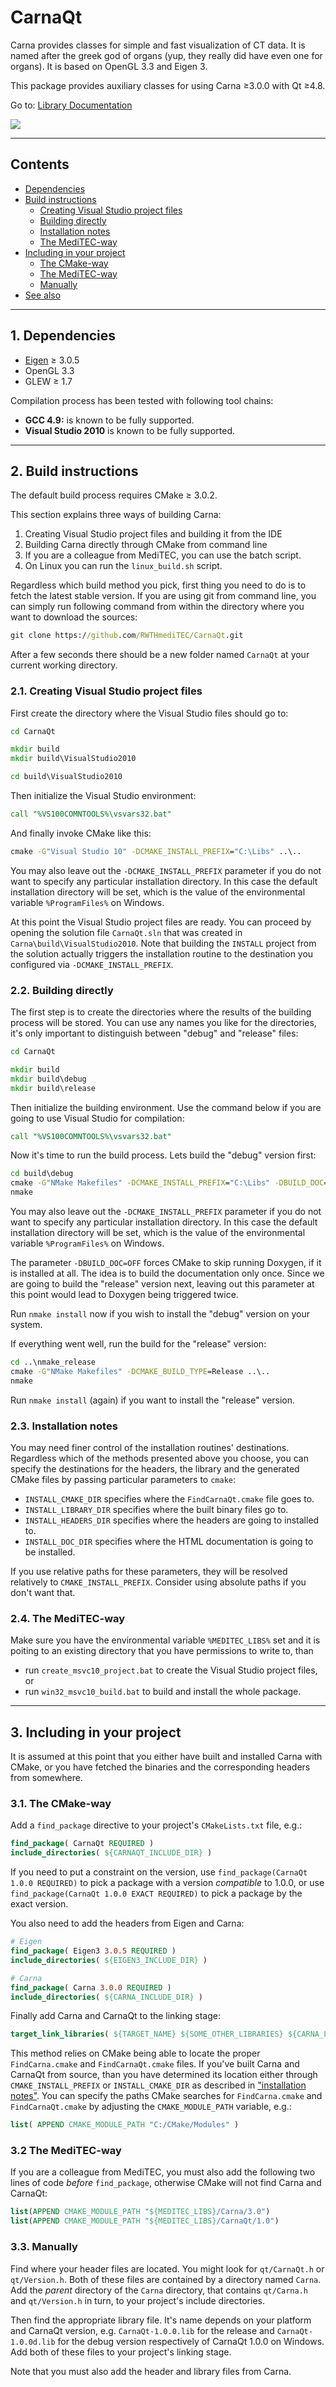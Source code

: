 CarnaQt
========

Carna provides classes for simple and fast visualization of CT data.
It is named after the greek god of organs (yup, they really did have even one for organs).
It is based on OpenGL 3.3 and Eigen 3.

This package provides auxiliary classes for using Carna ≥3.0.0 with Qt ≥4.8.

Go to: [Library Documentation](https://rwthmeditec.github.io/CarnaQt/)

<img src="https://rwthmeditec.github.io/Carna/MPR.png">

---
## Contents

* [Dependencies](#1-dependencies)
* [Build instructions](#2-build-instructions)
	* [Creating Visual Studio project files](#21-creating-visual-studio-project-files)
	* [Building directly](#22-building-directly)
	* [Installation notes](#23-installation-notes)
	* [The MediTEC-way](#24-the-meditec-way)
* [Including in your project](#3-including-in-your-project)
	* [The CMake-way](#31-the-cmake-way)
	* [The MediTEC-way](#32-the-meditec-way)
	* [Manually](#33-manually)
* [See also](#4-see-also)
 
---
## 1. Dependencies

* [Eigen](http://eigen.tuxfamily.org/) ≥ 3.0.5
* OpenGL 3.3
* GLEW ≥ 1.7

Compilation process has been tested with following tool chains:

* **GCC 4.9:** is known to be fully supported.
* **Visual Studio 2010** is known to be fully supported.

---
## 2. Build instructions

The default build process requires CMake ≥ 3.0.2.

This section explains three ways of building Carna:

1. Creating Visual Studio project files and building it from the IDE
2. Building Carna directly through CMake from command line
3. If you are a colleague from MediTEC, you can use the batch script.
4. On Linux you can run the `linux_build.sh` script.

Regardless which build method you pick,
first thing you need to do is to fetch the latest stable version.
If you are using git from command line,
you can simply run following command
from within the directory where you want to download the sources:

```bat
git clone https://github.com/RWTHmediTEC/CarnaQt.git
```
    
After a few seconds there should be a new folder named `CarnaQt`
at your current working directory.

### 2.1. Creating Visual Studio project files

First create the directory where the Visual Studio files should go to:

```bat
cd CarnaQt

mkdir build
mkdir build\VisualStudio2010

cd build\VisualStudio2010
```
    
Then initialize the Visual Studio environment:

```bat
call "%VS100COMNTOOLS%\vsvars32.bat"
```
    
And finally invoke CMake like this:

```bat
cmake -G"Visual Studio 10" -DCMAKE_INSTALL_PREFIX="C:\Libs" ..\..
```
    
You may also leave out the `-DCMAKE_INSTALL_PREFIX` parameter
if you do not want to specify any particular installation directory.
In this case the default installation directory will be set,
which is the value of the environmental variable `%ProgramFiles%` on Windows.

At this point the Visual Studio project files are ready.
You can proceed by opening the solution file `CarnaQt.sln`
that was created in `Carna\build\VisualStudio2010`.
Note that building the `INSTALL` project from the solution
actually triggers the installation routine
to the destination you configured via `-DCMAKE_INSTALL_PREFIX`.

### 2.2. Building directly

The first step is to create the directories
where the results of the building process will be stored.
You can use any names you like for the directories,
it's only important to distinguish between "debug" and "release" files:

```bat
cd CarnaQt

mkdir build
mkdir build\debug
mkdir build\release
```

Then initialize the building environment.
Use the command below if you are going to use Visual Studio for compilation:

```bat
call "%VS100COMNTOOLS%\vsvars32.bat"
```
    
Now it's time to run the build process.
Lets build the "debug" version first:

```bat
cd build\debug
cmake -G"NMake Makefiles" -DCMAKE_INSTALL_PREFIX="C:\Libs" -DBUILD_DOC=OFF ..\..
nmake
```
    
You may also leave out the `-DCMAKE_INSTALL_PREFIX` parameter
if you do not want to specify any particular installation directory.
In this case the default installation directory will be set,
which is the value of the environmental variable `%ProgramFiles%` on Windows.

The parameter `-DBUILD_DOC=OFF` forces CMake to skip running Doxygen, if it is installed at all. The idea is to build the documentation only once. Since we are going to build the "release" version next, leaving out this parameter at this point would lead to Doxygen being triggered twice.

Run `nmake install` now if you wish to install the "debug" version on your system.

If everything went well,
run the build for the "release" version:

```bat
cd ..\nmake_release
cmake -G"NMake Makefiles" -DCMAKE_BUILD_TYPE=Release ..\..
nmake
```

Run `nmake install` (again) if you want to install the "release" version.

### 2.3. Installation notes

You may need finer control of the installation routines' destinations.
Regardless which of the methods presented above you choose,
you can specify the destinations for the
headers, the library and the generated CMake files
by passing particular parameters to `cmake`:

* `INSTALL_CMAKE_DIR` specifies where the `FindCarnaQt.cmake` file goes to.
* `INSTALL_LIBRARY_DIR` specifies where the built binary files go to.
* `INSTALL_HEADERS_DIR` specifies where the headers are going to installed to.
* `INSTALL_DOC_DIR` specifies where the HTML documentation is going to be installed.

If you use relative paths for these parameters,
they will be resolved relatively to `CMAKE_INSTALL_PREFIX`.
Consider using absolute paths if you don't want that.

### 2.4. The MediTEC-way

Make sure you have the environmental variable `%MEDITEC_LIBS%` set
and it is poiting to an existing directory that you have permissions to write to,
than

* run `create_msvc10_project.bat` to create the Visual Studio project files, or
* run `win32_msvc10_build.bat` to build and install the whole package.

---
## 3. Including in your project

It is assumed at this point that you either have built and installed Carna with CMake,
or you have fetched the binaries and the corresponding headers from somewhere.

### 3.1. The CMake-way

Add a `find_package` directive to your project's `CMakeLists.txt` file, e.g.:

```CMake
find_package( CarnaQt REQUIRED )
include_directories( ${CARNAQT_INCLUDE_DIR} )
```

If you need to put a constraint on the version, use `find_package(CarnaQt 1.0.0 REQUIRED)`
to pick a package with a version *compatible* to 1.0.0,
or use `find_package(CarnaQt 1.0.0 EXACT REQUIRED)` to pick a package by the exact version.

You also need to add the headers from Eigen and Carna:

```CMake
# Eigen
find_package( Eigen3 3.0.5 REQUIRED )
include_directories( ${EIGEN3_INCLUDE_DIR} )

# Carna
find_package( Carna 3.0.0 REQUIRED )
include_directories( ${CARNA_INCLUDE_DIR} )
```

Finally add Carna and CarnaQt to the linking stage:

```CMake
target_link_libraries( ${TARGET_NAME} ${SOME_OTHER_LIBRARIES} ${CARNA_LIBRARIES} ${CARNAQT_LIBRARIES} )
```

This method relies on CMake being able to locate the proper `FindCarna.cmake` and `FindCarnaQt.cmake` files.
If you've built Carna and CarnaQt from source,
than you have determined its location either through `CMAKE_INSTALL_PREFIX`
or `INSTALL_CMAKE_DIR` as described in ["installation notes"](#23-installation-notes).
You can specify the paths CMake searches for `FindCarna.cmake` and `FindCarnaQt.cmake` by adjusting the
`CMAKE_MODULE_PATH` variable, e.g.:

```CMake
list( APPEND CMAKE_MODULE_PATH "C:/CMake/Modules" )
```

### 3.2 The MediTEC-way

If you are a colleague from MediTEC, you must also add the following two lines of code
*before* `find_package`, otherwise CMake will not find Carna and CarnaQt:

```CMake
list(APPEND CMAKE_MODULE_PATH "${MEDITEC_LIBS}/Carna/3.0")
list(APPEND CMAKE_MODULE_PATH "${MEDITEC_LIBS}/CarnaQt/1.0")
```

### 3.3. Manually

Find where your header files are located. You might look for `qt/CarnaQt.h` or `qt/Version.h`.
Both of these files are contained by a directory named `Carna`.
Add the *parent* directory of the `Carna` directory,
that contains `qt/Carna.h` and `qt/Version.h` in turn,
to your project's include directories.

Then find the appropriate library file.
It's name depends on your platform and CarnaQt version,
e.g. `CarnaQt-1.0.0.lib` for the release and `CarnaQt-1.0.0d.lib`
for the debug version respectively of CarnaQt 1.0.0 on Windows.
Add both of these files to your project's linking stage.

Note that you must also add the header and library files from Carna.

